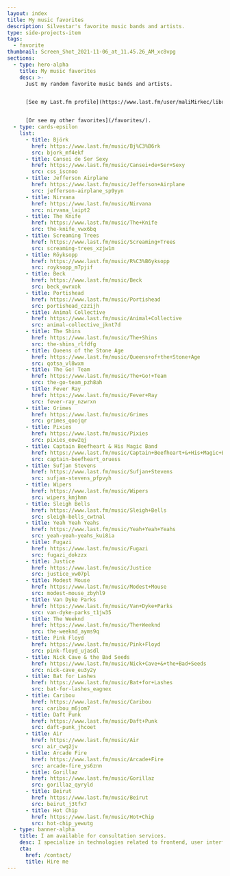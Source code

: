 ```yaml
---
layout: index
title: My music favorites
description: Silvestar's favorite music bands and artists.
type: side-projects-item
tags:
  - favorite
thumbnail: Screen_Shot_2021-11-06_at_11.45.26_AM_xc8vpg
sections:
  - type: hero-alpha
    title: My music favorites
    desc: >-
      Just my random favorite music bands and artists.


      [See my Last.fm profile](https://www.last.fm/user/maliMirkec/library/artists?date_preset=ALL).


      [Or see my other favorites](/favorites/).
  - type: cards-epsilon
    list:
      - title: Björk
        href: https://www.last.fm/music/Bj%C3%B6rk
        src: bjork_mf4ekf
      - title: Cansei de Ser Sexy
        href: https://www.last.fm/music/Cansei+de+Ser+Sexy
        src: css_iscnoo
      - title: Jefferson Airplane
        href: https://www.last.fm/music/Jefferson+Airplane
        src: jefferson-airplane_sp9yyn
      - title: Nirvana
        href: https://www.last.fm/music/Nirvana
        src: nirvana_laipt2
      - title: The Knife
        href: https://www.last.fm/music/The+Knife
        src: the-knife_vwx6bq
      - title: Screaming Trees
        href: https://www.last.fm/music/Screaming+Trees
        src: screaming-trees_xzjw1m
      - title: Röyksopp
        href: https://www.last.fm/music/R%C3%B6yksopp
        src: royksopp_m7pjif
      - title: Beck
        href: https://www.last.fm/music/Beck
        src: beck_owrxok
      - title: Portishead
        href: https://www.last.fm/music/Portishead
        src: portishead_czzijh
      - title: Animal Collective
        href: https://www.last.fm/music/Animal+Collective
        src: animal-collective_jknt7d
      - title: The Shins
        href: https://www.last.fm/music/The+Shins
        src: the-shins_rlfdfg
      - title: Queens of the Stone Age
        href: https://www.last.fm/music/Queens+of+the+Stone+Age
        src: qotsa_vl8wxm
      - title: The Go! Team
        href: https://www.last.fm/music/The+Go!+Team
        src: the-go-team_pzh8ah
      - title: Fever Ray
        href: https://www.last.fm/music/Fever+Ray
        src: fever-ray_nzwrxn
      - title: Grimes
        href: https://www.last.fm/music/Grimes
        src: grimes_qoojqr
      - title: Pixies
        href: https://www.last.fm/music/Pixies
        src: pixies_eow2qj
      - title: Captain Beefheart & His Magic Band
        href: https://www.last.fm/music/Captain+Beefheart+&+His+Magic+Band
        src: captain-beefheart_oruess
      - title: Sufjan Stevens
        href: https://www.last.fm/music/Sufjan+Stevens
        src: sufjan-stevens_pfpvyh
      - title: Wipers
        href: https://www.last.fm/music/Wipers
        src: wipers_kmjhmn
      - title: Sleigh Bells
        href: https://www.last.fm/music/Sleigh+Bells
        src: sleigh-bells_cwtnal
      - title: Yeah Yeah Yeahs
        href: https://www.last.fm/music/Yeah+Yeah+Yeahs
        src: yeah-yeah-yeahs_kui8ia
      - title: Fugazi
        href: https://www.last.fm/music/Fugazi
        src: fugazi_dokzzx
      - title: Justice
        href: https://www.last.fm/music/Justice
        src: justice_vw07pl
      - title: Modest Mouse
        href: https://www.last.fm/music/Modest+Mouse
        src: modest-mouse_zbyhl9
      - title: Van Dyke Parks
        href: https://www.last.fm/music/Van+Dyke+Parks
        src: van-dyke-parks_t1jw35
      - title: The Weeknd
        href: https://www.last.fm/music/The+Weeknd
        src: the-weeknd_ayms9q
      - title: Pink Floyd
        href: https://www.last.fm/music/Pink+Floyd
        src: pink-floyd_ujasdl
      - title: Nick Cave & the Bad Seeds
        href: https://www.last.fm/music/Nick+Cave+&+the+Bad+Seeds
        src: nick-cave_eu3y2y
      - title: Bat for Lashes
        href: https://www.last.fm/music/Bat+for+Lashes
        src: bat-for-lashes_eagnex
      - title: Caribou
        href: https://www.last.fm/music/Caribou
        src: caribou_m6jom7
      - title: Daft Punk
        href: https://www.last.fm/music/Daft+Punk
        src: daft-punk_jhcoet
      - title: Air
        href: https://www.last.fm/music/Air
        src: air_cwg2jv
      - title: Arcade Fire
        href: https://www.last.fm/music/Arcade+Fire
        src: arcade-fire_ys6znn
      - title: Gorillaz
        href: https://www.last.fm/music/Gorillaz
        src: gorillaz_qyryld
      - title: Beirut
        href: https://www.last.fm/music/Beirut
        src: beirut_j3tfx7
      - title: Hot Chip
        href: https://www.last.fm/music/Hot+Chip
        src: hot-chip_yewutg
  - type: banner-alpha
    title: I am available for consultation services.
    desc: I specialize in technologies related to frontend, user interface, and website development.
    cta:
      href: /contact/
      title: Hire me
---
```

